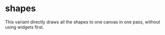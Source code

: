 # shapes

This variant directly draws all the shapes to one canvas in one pass, without using widgets first.
